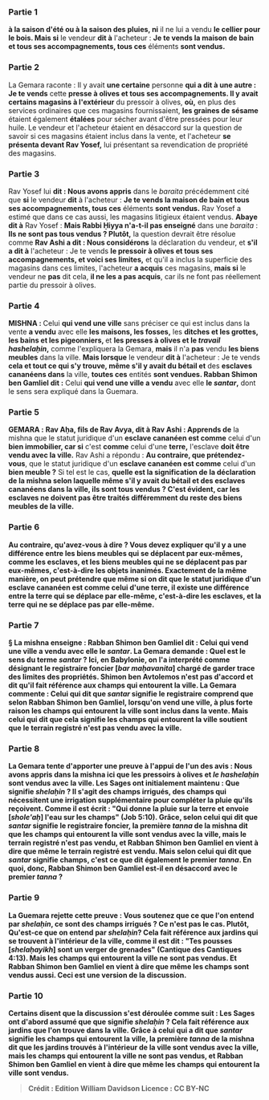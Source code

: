 
### Partie 1
<b>à la saison d'été ou à la saison des pluies, ni</b> il ne lui a vendu <b>le cellier pour le bois. Mais si</b> le vendeur <b>dit à</b> l'acheteur : <b>Je te vends la maison de bain et tous ses accompagnements, tous ces</b> éléments <b>sont vendus.</b>

### Partie 2
La Gemara raconte : Il y avait <b>une certaine</b> personne <b>qui a dit à une autre : Je te vends</b> cette <b>presse à olives et tous ses accompagnements. Il y avait certains magasins à l'extérieur</b> du pressoir à olives, <b>où,</b> en plus des services ordinaires que ces magasins fournissaient, <b>les graines de sésame</b> étaient également <b>étalées</b> pour sécher avant d'être pressées pour leur huile. Le vendeur et l'acheteur étaient en désaccord sur la question de savoir si ces magasins étaient inclus dans la vente, et l'acheteur <b>se présenta devant Rav Yosef,</b> lui présentant sa revendication de propriété des magasins.

### Partie 3
Rav Yosef lui <b>dit : Nous avons appris</b> dans le <i>baraita</i> précédemment cité que <b>si</b> le vendeur <b>dit</b> à l'acheteur : <b>Je te vends la maison de bain et tous ses accompagnements, tous ces</b> éléments <b>sont vendus.</b> Rav Yosef a estimé que dans ce cas aussi, les magasins litigieux étaient vendus. <b>Abaye dit à</b> Rav Yosef : <b>Mais Rabbi Ḥiyya n'a-t-il pas enseigné</b> dans une <i>baraita</i> : <b>Ils ne sont pas tous vendus ? Plutôt,</b> la question devrait être résolue comme <b>Rav Ashi a dit : Nous considérons</b> la déclaration du vendeur, et <b>s'il a dit à</b> l'acheteur : Je te vends <b>le pressoir à olives et tous ses accompagnements, et voici ses limites,</b> et qu'il a inclus la superficie des magasins dans ces limites, l'acheteur <b>a acquis</b> ces magasins, <b>mais si</b> le vendeur ne <b>pas</b> dit cela, <b>il ne les a pas acquis</b>, car ils ne font pas réellement partie du pressoir à olives.

### Partie 4
<strong>MISHNA : </strong> Celui <b>qui vend une ville</b> sans préciser ce qui est inclus dans la vente <b>a vendu</b> avec elle <b>les maisons, les fosses,</b> les <b>ditches et les grottes, les bains et les pigeonniers, </b> et <b>les presses à olives et le <i>travail hashelaḥin</i>,</b> comme l'expliquera la Gemara, <b>mais</b> il n'a <b>pas</b> vendu <b>les biens meubles</b> dans la ville. <b>Mais lorsque</b> le vendeur <b>dit à</b> l'acheteur : Je te vends <b>cela et tout ce qui s'y trouve, même s'il y avait du bétail et</b> des <b>esclaves cananéens dans</b> la ville, <b>toutes ces</b> entités <b>sont vendues. Rabban Shimon ben Gamliel dit :</b> Celui <b>qui vend une ville a vendu</b> avec elle <b>le <i>santar</i>,</b> dont le sens sera expliqué dans la Guemara.

### Partie 5
<strong>GEMARA :</strong> <b>Rav Aḥa, fils de Rav Avya, dit à Rav Ashi : Apprends de</b> la mishna que le statut juridique d'un <b>esclave cananéen est comme</b> celui d'un <b>bien immobilier, car si</b> c'est <b>comme</b> celui d'une <b>terre,</b> l'esclave <b>doit être vendu avec la ville.</b> Rav Ashi a répondu : <b>Au contraire, que prétendez-vous</b>, que le statut juridique d'un <b>esclave cananéen est comme</b> celui d'un <b>bien meuble ?</b> Si tel est le cas, <b>quelle est la signification de la déclaration de la mishna selon laquelle <b>même</b> s'il y avait du bétail et des esclaves cananéens dans la ville, ils sont tous vendus ? C'est évident, car les esclaves ne doivent pas être traités différemment du reste des biens meubles de la ville.

### Partie 6
<b>Au contraire, qu'avez-vous à dire ?</b> Vous devez expliquer qu'il <b>y a une différence entre les biens meubles qui se déplacent</b> par eux-mêmes, comme les esclaves, <b>et les biens meubles qui ne se déplacent pas</b> par eux-mêmes, c'est-à-dire les objets inanimés. Exactement de la même manière, on peut prétendre que <b>même</b> si <b>on dit</b> que le statut juridique d'un <b>esclave cananéen est comme</b> celui d'une <b>terre,</b> il <b>existe une différence entre la terre qui se déplace</b> par elle-même, c'est-à-dire les esclaves, <b>et la terre qui ne se déplace pas</b> par elle-même.

### Partie 7
§ La mishna enseigne : <b>Rabban Shimon ben Gamliel dit : </b> Celui <b>qui vend une ville a vendu</b> avec elle <b>le <i>santar</i>.</b> La Gemara demande : <b>Quel est le sens du terme <b><i>santar</i> ? Ici</b>, en Babylonie, <b>on l'a interprété</b> comme désignant le <b>registraire foncier [<i>bar maḥavanita</i>]</b> chargé de garder trace des limites des propriétés. <b>Shimon ben Avtolemos</b> n'est pas d'accord et <b>dit</b> qu'il fait référence aux <b>champs</b> qui entourent la ville. La Gemara commente : <b>Celui qui dit</b> que <i>santar</i> signifie le <b>registraire</b> comprend que selon Rabban Shimon ben Gamliel, lorsqu'on vend une ville, <b>à plus forte raison</b> les <b>champs</b> qui entourent la ville sont inclus dans la vente. <b>Mais celui qui dit</b> que cela signifie <b>les champs</b> qui entourent la ville soutient que le terrain <b>registré</b> n'est <b>pas vendu</b> avec la ville.

### Partie 8
La Gemara tente d'apporter une preuve à l'appui de l'un des avis : <b>Nous avons appris</b> dans la mishna ici que <b>les pressoirs à olives et <i>le hashelaḥin</i></b> sont vendus avec la ville. Les Sages ont initialement <b>maintenu : Que</b> signifie <b><i>shelaḥin</i> ? </b> Il s'agit des <b>champs irrigués,</b> des champs qui nécessitent une irrigation supplémentaire pour compléter la pluie qu'ils reçoivent. <b>Comme il est écrit :</b> "Qui donne la pluie sur la terre <b>et envoie [<i>shole'aḥ</i>] l'eau sur les champs"</b> (Job 5:10). <b>Grâce, selon celui qui dit</b> que <i>santar</i> signifie le <b>registraire foncier, la première <i>tanna</i></b> de la mishna <b>dit</b> que <b>les champs</b> qui entourent la ville <b>sont vendus</b> avec la ville, mais le terrain <b>registré n'est pas vendu, et Rabban Shimon ben Gamliel en vient à dire</b> que <b>même</b> le terrain <b>registré est vendu. Mais selon celui qui dit</b> que <i>santar</i> signifie <b>champs, c'est</b> ce que dit également <b>le premier <i>tanna</i>.</b> En quoi, donc, Rabban Shimon ben Gamliel est-il en désaccord avec le premier <i>tanna</i> ?

### Partie 9
La Guemara rejette cette preuve : <b>Vous soutenez</b> que <b>ce que l'on entend par <b><i>shelaḥin</i></b>, ce sont des <b>champs irrigués ?</b> Ce n'est <b>pas</b> le cas. Plutôt, <b>Qu'est-ce que</b> on entend par <b><i>shelaḥin</i>?</b> Cela fait référence aux <b>jardins</b> qui se trouvent à l'intérieur de la ville, <b>comme il est dit : "Tes pousses [<i>shelaḥayikh</i>] sont un verger de grenades"</b> (Cantique des Cantiques 4:13). <b>Mais les champs</b> qui entourent la ville <b>ne sont pas vendus. Et Rabban Shimon ben Gamliel en vient à dire</b> que <b>même</b> les <b>champs sont vendus aussi.</b> Ceci est une version de la discussion.

### Partie 10
<b>Certains disent</b> que la discussion s'est déroulée comme suit : Les Sages ont d'abord <b>assumé</b> que <b>que signifie <b><i>shelaḥin</i> ? </b> Cela fait référence aux <b>jardins</b> que l'on trouve dans la ville. <b>Grâce à celui qui a dit</b> que <i>santar</i> signifie <b>les champs</b> qui entourent la ville, <b>la première <i>tanna</i></b> de la mishna <b>dit</b> que <b>les jardins</b> trouvés à l'intérieur de la ville <b>sont vendus</b> avec la ville, mais <b>les champs</b> qui entourent la ville <b>ne sont pas vendus, et Rabban Shimon ben Gamliel en vient à dire</b> que <b>même les champs</b> qui entourent la ville <b>sont vendus. </b>

>Crédit : Edition William Davidson
>Licence : CC BY-NC